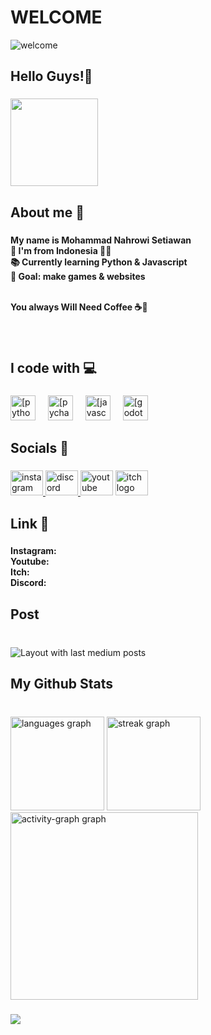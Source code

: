 

<!--
**Mohnahrowisetiawan217/Mohnahrowisetiawan217** is a ✨ _special_ ✨ repository because its `README.md` (this file) appears on your GitHub profile.

Here are some ideas to get you started:

- 🔭 I’m currently working on ...
- 🌱 I’m currently learning ...
- 👯 I’m looking to collaborate on ...
- 🤔 I’m looking for help with ...
- 💬 Ask me about ...
- 📫 How to reach me: ...
- 😄 Pronouns: ...
- ⚡ Fun fact: ...
-->


<h1 align="left">WELCOME </h1>

![welcome](https://giphy.com/gifs/kl1vqKpW267DZTUUC5)

<h2 align="left">Hello Guys!👋</h2>

###

<img align="left" 
height="140" 
src="https://media.giphy.com/media/v1.Y2lkPTc5MGI3NjExdjd4dXpuOGZmbmR6eDVpOXlxNTNsa3A4Y2k3M3ZjNjVlaHh5N3B0dSZlcD12MV9naWZzX3NlYXJjaCZjdD1n/vG750e0KhjlxyUNnQY/giphy.gif"  />

###

<br clear="both">

<h2 align="left">About me 🤔</h2>

###

<h4 align="left">My name is Mohammad Nahrowi Setiawan
<br>  📍 I'm from Indonesia 🙏🗿
<br>  📚 Currently learning Python & Javascript
<br>  🎯 Goal: make games & websites

<br>You always Will Need Coffee ☕🗿</h4>

###

<br clear="both">

<h2 align="left">I code with 💻</h2>

###

<div align="left">
  <img src="https://cdn.jsdelivr.net/gh/devicons/devicon/icons/python/python-original.svg" height="40" alt="[python logo]"/>
  <img width="12" />
  <img src="https://cdn.jsdelivr.net/gh/devicons/devicon/icons/pycharm/pycharm-original.svg" height="40" alt="[pycharm logo]"/>
  <img width="12" />
  <img src="https://cdn.jsdelivr.net/gh/devicons/devicon/icons/javascript/javascript-original.svg" height="40" alt="[javascript logo]"/>
  <img width="12" />
  <img src="https://cdn.jsdelivr.net/gh/devicons/devicon/icons/godot/godot-original.svg" height="40" alt="[godot logo]"/>
</div>

###

<h2 align="left">Socials 👀</h2>

###

<div align="left">
  <a href="https://www.instagram.com/rexiusxd.217/" target="_blank">
    <img src="https://raw.githubusercontent.com/maurodesouza/profile-readme-generator/master/src/assets/icons/social/instagram/default.svg" width="52" height="40" alt="instagram logo"  />
  </a>
  <a href="https://discord.com/channels/@rexiusxd2178" target="_blank">
    <img src="https://raw.githubusercontent.com/maurodesouza/profile-readme-generator/master/src/assets/icons/social/discord/default.svg" width="52" height="40" alt="discord logo"  />
  </a>
  <img src="https://raw.githubusercontent.com/maurodesouza/profile-readme-generator/master/src/assets/icons/social/youtube/default.svg" width="52" height="40" alt="youtube logo"  />
  <img src="https://raw.githubusercontent.com/maurodesouza/profile-readme-generator/master/src/assets/icons/social/itch/default.svg" width="52" height="40" alt="itch logo"  />
</div>

###

<h2 align="left">Link 📍</h2>

###

<h4 align="left">
<h4>Instagram:
<br>Youtube:
<br>Itch:
<br>Discord:

###

<h2 align="left">Post</h2>

###

<br clear="both">

<div align="left">
  <img src="https://github-read-medium-git-main.pahlevikun.vercel.app/latest?limit=2&username=Mohnahrowisetiawan217&theme=discord_old_blurple" alt="Layout with last medium posts"  />
</div>

###

<h2 align="left">My Github Stats</h2>

###

<br clear="both">

<div align="left">
  <img src="https://github-readme-stats.vercel.app/api/top-langs?username=Mohnahrowisetiawan217&locale=en&hide_title=false&layout=compact&card_width=320&langs_count=5&theme=dark&hide_border=false&order=2" height="150" alt="languages graph"  />
  <img src="https://streak-stats.demolab.com?user=Mohnahrowisetiawan217&locale=en&mode=daily&theme=discord_old_blurple&hide_border=false&border_radius=20&order=3" height="150" alt="streak graph"  />
  <img src="https://github-readme-activity-graph.vercel.app/graph?username=Mohnahrowisetiawan217&radius=15&theme=github-dark&area=true&order=5" height="300" alt="activity-graph graph"  />
</div>

###

<div align="left">
  <img src="https://visitor-badge.laobi.icu/badge?page_id=Mohnahrowisetiawan217.Mohnahrowisetiawan217&left_color=black"  />
</div>

###

